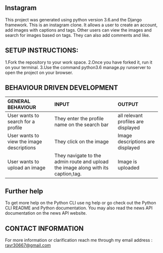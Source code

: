 ## Instagram
This project was generated using python version 3.6.and the Django framework. This is an instagram  clone. It allows a user to create an account, add images with captions and tags. Other users can view the images and search for images based on tags. They can also add comments and like.

## SETUP INSTRUCTIONS:
1.Fork the repository to your work space.
2.Once you have forked it, run it on your terminal.
3.Use the command python3.6 manage.py runserver to open the project on your browser.



## BEHAVIOUR DRIVEN DEVELOPMENT
| GENERAL BEHAVIOUR | INPUT | OUTPUT|
|:------------------|:--------|:-----------|
|User wants to search for a profile| They enter the profile name on the search bar |all relevant profiles are displayed|
|User wants to view the image descriptions|They click on the image |Image descriptions are displayed|
|User wants to upload an image| They navigate to the admin route and upload the image along with its caption,tag.|Image is uploaded|




## Further help
To get more help on the Python CLI use ng help or go check out the Python CLI README and Python documentation. You may also read the news API documentation on the news API website.

## CONTACT INFORMATION
For more information or clarification reach me through my email address : rayr30667@gmail.com
